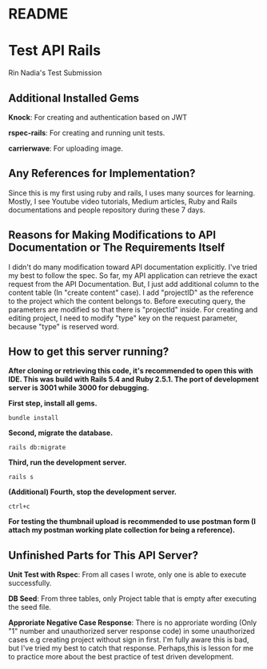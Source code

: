 # README

# Test API Rails
Rin Nadia's Test Submission

## Additional Installed Gems
**Knock**:
For creating and authentication based on JWT

**rspec-rails**:
For creating and running unit tests.

**carrierwave**:
For uploading image.

## Any References for Implementation?
Since this is my first using ruby and rails, I uses many sources for learning. Mostly, I see Youtube video tutorials, Medium articles, Ruby and Rails documentations and people repository during these 7 days.

## Reasons for Making Modifications to API Documentation or The Requirements Itself

I didn't do many modification toward API documentation explicitly. I've tried my best to follow the spec. So far, my API application can retrieve the exact request from the API Documentation. But, I just add additional column to the content table (In "create content" case). I add "projectID" as the reference to the project which the content belongs to. Before executing query, the parameters are modified so that there is "projectId" inside. For creating and editing project, I need to modify "type" key on the request parameter, because "type" is reserved word. 

## How to get this server running?
**After cloning or retrieving this code, it's recommended to open this with IDE. This was build with Rails 5.4 and Ruby 2.5.1. The port of development server is 3001 while 3000 for debugging.**

**First step, install all gems.**

```console
bundle install
```
**Second, migrate the database.**

```console
rails db:migrate
```

**Third, run the development server.**

```console
rails s
```
**(Additional) Fourth, stop the development server.**

```console
ctrl+c
```
**For testing the thumbnail upload is recommended to use postman form (I attach my postman working plate collection for being a reference).**

## Unfinished Parts for This API Server?
**Unit Test with Rspec**:
From all cases I wrote, only one is able to execute successfully. 

**DB Seed**:
From three tables, only Project table that is empty after executing the seed file. 

**Approriate Negative Case Response**:
There is no approriate wording (Only "1" number and unauthorized server response code) in some unauthorized cases e.g creating project without sign in first. I'm fully aware this is bad, but I've tried my best to catch that response. Perhaps,this is lesson for me to practice more about the best practice of test driven development.  

